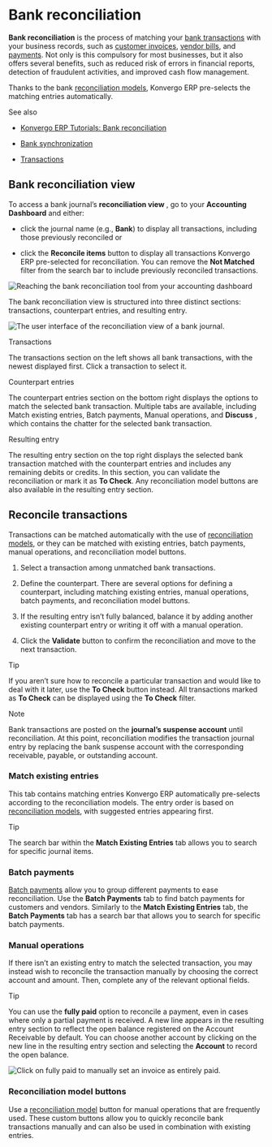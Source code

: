 # Bank reconciliation

**Bank reconciliation** is the process of matching your [bank
transactions](transactions) with your business records, such as [customer
invoices](../customer_invoices), [vendor bills](../vendor_bills),
and [payments](../payments). Not only is this compulsory for most
businesses, but it also offers several benefits, such as reduced risk of
errors in financial reports, detection of fraudulent activities, and improved
cash flow management.

Thanks to the bank [reconciliation models](reconciliation_models), Konvergo ERP
pre-selects the matching entries automatically.

<div class="alert alert-secondary">
<p class="alert-title">
See also</p><ul>
<li><p><a href="https://www.odoo.com/slides/slide/bank-reconciliation-2724">Konvergo ERP Tutorials: Bank reconciliation</a></p></li>
<li><p><a href="bank_synchronization">Bank synchronization</a></p></li>
<li><p><a href="transactions">Transactions</a></p></li>
</ul>
</div>

## Bank reconciliation view

To access a bank journal’s **reconciliation view** , go to your **Accounting
Dashboard** and either:

  * click the journal name (e.g., **Bank**) to display all transactions, including those previously reconciled or

  * click the **Reconcile items** button to display all transactions Konvergo ERP pre-selected for reconciliation. You can remove the **Not Matched** filter from the search bar to include previously reconciled transactions.

![Reaching the bank reconciliation tool from your accounting
dashboard](../../../../_images/bank-card.png)

The bank reconciliation view is structured into three distinct sections:
transactions, counterpart entries, and resulting entry.

![The user interface of the reconciliation view of a bank
journal.](../../../../_images/user-interface.png)

Transactions

    

The transactions section on the left shows all bank transactions, with the
newest displayed first. Click a transaction to select it.

Counterpart entries

    

The counterpart entries section on the bottom right displays the options to
match the selected bank transaction. Multiple tabs are available, including
Match existing entries, Batch payments, Manual operations, and **Discuss** ,
which contains the chatter for the selected bank transaction.

Resulting entry

    

The resulting entry section on the top right displays the selected bank
transaction matched with the counterpart entries and includes any remaining
debits or credits. In this section, you can validate the reconciliation or
mark it as **To Check**. Any reconciliation model buttons are also available
in the resulting entry section.

## Reconcile transactions

Transactions can be matched automatically with the use of [reconciliation
models](reconciliation_models), or they can be matched with existing
entries, batch payments, manual operations, and reconciliation model buttons.

  1. Select a transaction among unmatched bank transactions.

  2. Define the counterpart. There are several options for defining a counterpart, including matching existing entries, manual operations, batch payments, and reconciliation model buttons.

  3. If the resulting entry isn’t fully balanced, balance it by adding another existing counterpart entry or writing it off with a manual operation.

  4. Click the **Validate** button to confirm the reconciliation and move to the next transaction.

<div class="alert alert-info">
<p class="alert-title">
Tip</p><p>If you aren’t sure how to reconcile a particular transaction and would like to deal with it
later, use the <b>To Check</b> button instead. All transactions marked as <b>To
Check</b> can be displayed using the <b>To Check</b> filter.</p>
</div> <div class="alert alert-primary">
<p class="alert-title">
Note</p><p>Bank transactions are posted on the <b>journal’s suspense account</b> until reconciliation. At this
point, reconciliation modifies the transaction journal entry by replacing the bank suspense
account with the corresponding receivable, payable, or outstanding account.</p>
</div>

### Match existing entries

This tab contains matching entries Konvergo ERP automatically pre-selects according to
the reconciliation models. The entry order is based on [reconciliation
models](reconciliation_models), with suggested entries appearing first.

<div class="alert alert-info">
<p class="alert-title">
Tip</p><p>The search bar within the <b>Match Existing Entries</b> tab allows you to search for
specific journal items.</p>
</div>

### Batch payments

[Batch payments](payments/batch-payments) allow you to group different
payments to ease reconciliation. Use the **Batch Payments** tab to find batch
payments for customers and vendors. Similarly to the **Match Existing
Entries** tab, the **Batch Payments** tab has a search bar that allows you to
search for specific batch payments.

### Manual operations

If there isn’t an existing entry to match the selected transaction, you may
instead wish to reconcile the transaction manually by choosing the correct
account and amount. Then, complete any of the relevant optional fields.

<div class="alert alert-info">
<p class="alert-title">
Tip</p><p>You can use the <b>fully paid</b> option to reconcile a payment, even in cases where only a
partial payment is received. A new line appears in the resulting entry section to reflect the
open balance registered on the Account Receivable by default. You can choose another
account by clicking on the new line in the resulting entry section and selecting the
<b>Account</b> to record the open balance.</p>
<img alt="Click on fully paid to manually set an invoice as entirely paid." src="../../../../_images/fully-paid.png"/>
</div>

### Reconciliation model buttons

Use a [reconciliation model](reconciliation_models) button for manual
operations that are frequently used. These custom buttons allow you to quickly
reconcile bank transactions manually and can also be used in combination with
existing entries.

